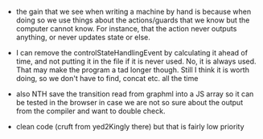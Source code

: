 - the gain that we see when writing a machine by hand is because when doing so we use things about the actions/guards that we know but the computer cannot know. For instance, that the action never outputs anything, or never updates state or else.

- I can remove the controlStateHandlingEvent by calculating it ahead of time, and not putting it in the file if it is never used. No, it is always used. That may make the program a tad longer though. Still I think it is worth doing, so we don't have to find, concat etc. all the time

- also NTH save the transition read from graphml into a JS array so it can be tested in the browser in case we are not so sure about the output from the compiler and want to double check.

- clean code (cruft from yed2Kingly there) but that is fairly low priority
